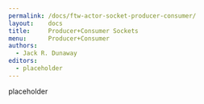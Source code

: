 ```yaml
---
permalink: /docs/ftw-actor-socket-producer-consumer/
layout:    docs
title:     Producer+Consumer Sockets
menu:      Producer+Consumer
authors:
  - Jack R. Dunaway
editors:
  - placeholder
---
```


placeholder
